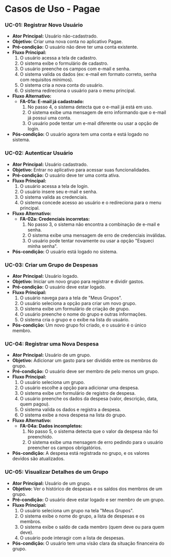 # Casos de Uso - Pagae

### **UC-01: Registrar Novo Usuário**

* **Ator Principal:** Usuário não-cadastrado.
* **Objetivo:** Criar uma nova conta no aplicativo Pagae.
* **Pré-condição:** O usuário não deve ter uma conta existente.
* **Fluxo Principal:**
    1.  O usuário acessa a tela de cadastro.
    2.  O sistema exibe o formulário de cadastro.
    3.  O usuário preenche os campos com e-mail e senha.
    4.  O sistema valida os dados (ex: e-mail em formato correto, senha com requisitos mínimos).
    5.  O sistema cria a nova conta do usuário.
    6.  O sistema redireciona o usuário para o menu principal.
* **Fluxo Alternativo:**
    * **FA-01a: E-mail já cadastrado:**
        1.  No passo 4, o sistema detecta que o e-mail já está em uso.
        2.  O sistema exibe uma mensagem de erro informando que o e-mail já possui uma conta.
        3.  O usuário pode tentar um e-mail diferente ou usar a opção de login.
* **Pós-condição:** O usuário agora tem uma conta e está logado no sistema.

### **UC-02: Autenticar Usuário**

* **Ator Principal:** Usuário cadastrado.
* **Objetivo:** Entrar no aplicativo para acessar suas funcionalidades.
* **Pré-condição:** O usuário deve ter uma conta ativa.
* **Fluxo Principal:**
    1.  O usuário acessa a tela de login.
    2.  O usuário insere seu e-mail e senha.
    3.  O sistema valida as credenciais.
    4.  O sistema concede acesso ao usuário e o redireciona para o menu principal.
* **Fluxo Alternativo:**
    * **FA-02a: Credenciais incorretas:**
        1.  No passo 3, o sistema não encontra a combinação de e-mail e senha.
        2.  O sistema exibe uma mensagem de erro de credenciais inválidas.
        3.  O usuário pode tentar novamente ou usar a opção "Esqueci minha senha".
* **Pós-condição:** O usuário está logado no sistema.

### **UC-03: Criar um Grupo de Despesas**

* **Ator Principal:** Usuário logado.
* **Objetivo:** Iniciar um novo grupo para registrar e dividir gastos.
* **Pré-condição:** O usuário deve estar logado.
* **Fluxo Principal:**
    1.  O usuário navega para a tela de "Meus Grupos".
    2.  O usuário seleciona a opção para criar um novo grupo.
    3.  O sistema exibe um formulário de criação de grupo.
    4.  O usuário preenche o nome do grupo e outras informações.
    5.  O sistema cria o grupo e o exibe na lista do usuário.
* **Pós-condição:** Um novo grupo foi criado, e o usuário é o único membro.

### **UC-04: Registrar uma Nova Despesa**

* **Ator Principal:** Usuário de um grupo.
* **Objetivo:** Adicionar um gasto para ser dividido entre os membros do grupo.
* **Pré-condição:** O usuário deve ser membro de pelo menos um grupo.
* **Fluxo Principal:**
    1.  O usuário seleciona um grupo.
    2.  O usuário escolhe a opção para adicionar uma despesa.
    3.  O sistema exibe um formulário de registro de despesa.
    4.  O usuário preenche os dados da despesa (valor, descrição, data, quem pagou).
    5.  O sistema valida os dados e registra a despesa.
    6.  O sistema exibe a nova despesa na lista do grupo.
* **Fluxo Alternativo:**
    * **FA-04a: Dados incompletos:**
        1.  No passo 5, o sistema detecta que o valor da despesa não foi preenchido.
        2.  O sistema exibe uma mensagem de erro pedindo para o usuário preencher os campos obrigatórios.
* **Pós-condição:** A despesa está registrada no grupo, e os valores devidos são atualizados.

### **UC-05: Visualizar Detalhes de um Grupo**

* **Ator Principal:** Usuário de um grupo.
* **Objetivo:** Ver o histórico de despesas e os saldos dos membros de um grupo.
* **Pré-condição:** O usuário deve estar logado e ser membro de um grupo.
* **Fluxo Principal:**
    1.  O usuário seleciona um grupo na tela "Meus Grupos".
    2.  O sistema exibe o nome do grupo, a lista de despesas e os membros.
    3.  O sistema exibe o saldo de cada membro (quem deve ou para quem deve).
    4.  O usuário pode interagir com a lista de despesas.
* **Pós-condição:** O usuário tem uma visão clara da situação financeira do grupo.